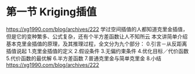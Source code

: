 # 第一节 Kriging插值
https://xg1990.com/blog/archives/222
学过空间插值的人都知道克里金插值，但是它的变种繁多、公式复杂，还有个半方差函数让人不知所云 本文讲简单介绍基本克里金插值的原理，及其推理过程，全文分为九个部分： 0.引言－从反距离插值说起 1.克里金插值的定义 2.假设条件 3.无偏约束条件 4.优化目标／代价函数 5.代价函数的最优解 6.半方差函数 7.普通克里金与简单克里金 8.小结
https://xg1990.com/blog/archives/222


